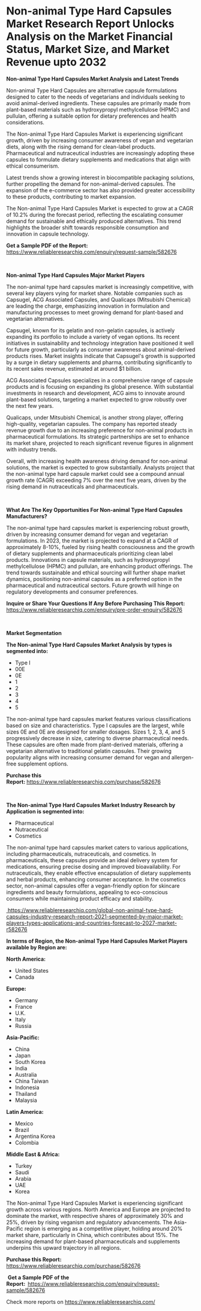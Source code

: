 <p><h1>Non-animal Type Hard Capsules Market Research Report Unlocks Analysis on the Market Financial Status, Market Size, and Market Revenue upto 2032</h1></p><p><strong>Non-animal Type Hard Capsules Market Analysis and Latest Trends</strong></p>
<p><p>Non-animal Type Hard Capsules are alternative capsule formulations designed to cater to the needs of vegetarians and individuals seeking to avoid animal-derived ingredients. These capsules are primarily made from plant-based materials such as hydroxypropyl methylcellulose (HPMC) and pullulan, offering a suitable option for dietary preferences and health considerations.</p><p>The Non-animal Type Hard Capsules Market is experiencing significant growth, driven by increasing consumer awareness of vegan and vegetarian diets, along with the rising demand for clean-label products. Pharmaceutical and nutraceutical industries are increasingly adopting these capsules to formulate dietary supplements and medications that align with ethical consumerism.</p><p>Latest trends show a growing interest in biocompatible packaging solutions, further propelling the demand for non-animal-derived capsules. The expansion of the e-commerce sector has also provided greater accessibility to these products, contributing to market expansion.</p><p>The Non-animal Type Hard Capsules Market is expected to grow at a CAGR of 10.2% during the forecast period, reflecting the escalating consumer demand for sustainable and ethically produced alternatives. This trend highlights the broader shift towards responsible consumption and innovation in capsule technology.</p></p>
<p><strong>Get a Sample PDF of the Report:&nbsp;</strong> <a href="https://www.reliableresearchiq.com/enquiry/request-sample/582676?utm_campaign=3074&utm_medium=2&utm_source=Github&utm_content=ia&utm_term=23032025&utm_id=non-animal-type-hard-capsules">https://www.reliableresearchiq.com/enquiry/request-sample/582676</a></p>
<p>&nbsp;</p>
<p><strong>Non-animal Type Hard Capsules Major Market Players</strong></p>
<p><p>The non-animal type hard capsules market is increasingly competitive, with several key players vying for market share. Notable companies such as Capsugel, ACG Associated Capsules, and Qualicaps (Mitsubishi Chemical) are leading the charge, emphasizing innovation in formulation and manufacturing processes to meet growing demand for plant-based and vegetarian alternatives.</p><p>Capsugel, known for its gelatin and non-gelatin capsules, is actively expanding its portfolio to include a variety of vegan options. Its recent initiatives in sustainability and technology integration have positioned it well for future growth, particularly as consumer awareness about animal-derived products rises. Market insights indicate that Capsugel's growth is supported by a surge in dietary supplements and pharma, contributing significantly to its recent sales revenue, estimated at around $1 billion.</p><p>ACG Associated Capsules specializes in a comprehensive range of capsule products and is focusing on expanding its global presence. With substantial investments in research and development, ACG aims to innovate around plant-based solutions, targeting a market expected to grow robustly over the next few years.</p><p>Qualicaps, under Mitsubishi Chemical, is another strong player, offering high-quality, vegetarian capsules. The company has reported steady revenue growth due to an increasing preference for non-animal products in pharmaceutical formulations. Its strategic partnerships are set to enhance its market share, projected to reach significant revenue figures in alignment with industry trends.</p><p>Overall, with increasing health awareness driving demand for non-animal solutions, the market is expected to grow substantially. Analysts project that the non-animal type hard capsule market could see a compound annual growth rate (CAGR) exceeding 7% over the next five years, driven by the rising demand in nutraceuticals and pharmaceuticals.</p></p>
<p>&nbsp;</p>
<p><strong>What Are The Key Opportunities For Non-animal Type Hard Capsules Manufacturers?</strong></p>
<p><p>The non-animal type hard capsules market is experiencing robust growth, driven by increasing consumer demand for vegan and vegetarian formulations. In 2023, the market is projected to expand at a CAGR of approximately 8-10%, fueled by rising health consciousness and the growth of dietary supplements and pharmaceuticals prioritizing clean label products. Innovations in capsule materials, such as hydroxypropyl methylcellulose (HPMC) and pullulan, are enhancing product offerings. The trend towards sustainable and ethical sourcing will further shape market dynamics, positioning non-animal capsules as a preferred option in the pharmaceutical and nutraceutical sectors. Future growth will hinge on regulatory developments and consumer preferences.</p></p>
<p><strong>Inquire or Share Your Questions If Any Before Purchasing This Report:</strong> <a href="https://www.reliableresearchiq.com/enquiry/pre-order-enquiry/582676?utm_campaign=3074&utm_medium=2&utm_source=Github&utm_content=ia&utm_term=23032025&utm_id=non-animal-type-hard-capsules">https://www.reliableresearchiq.com/enquiry/pre-order-enquiry/582676</a></p>
<p>&nbsp;</p>
<p><strong>Market Segmentation</strong></p>
<p><strong>The Non-animal Type Hard Capsules Market Analysis by types is segmented into:</strong></p>
<p><ul><li>Type I</li><li>00E</li><li>0E</li><li>1</li><li>2</li><li>3</li><li>4</li><li>5</li></ul></p>
<p><p>The non-animal type hard capsules market features various classifications based on size and characteristics. Type I capsules are the largest, while sizes 0E and 0E are designed for smaller dosages. Sizes 1, 2, 3, 4, and 5 progressively decrease in size, catering to diverse pharmaceutical needs. These capsules are often made from plant-derived materials, offering a vegetarian alternative to traditional gelatin capsules. Their growing popularity aligns with increasing consumer demand for vegan and allergen-free supplement options.</p></p>
<p><strong>Purchase this Report:&nbsp;</strong><a href="https://www.reliableresearchiq.com/purchase/582676?utm_campaign=3074&utm_medium=2&utm_source=Github&utm_content=ia&utm_term=23032025&utm_id=non-animal-type-hard-capsules">https://www.reliableresearchiq.com/purchase/582676</a></p>
<p>&nbsp;</p>
<p><strong>The Non-animal Type Hard Capsules Market Industry Research by Application is segmented into:</strong></p>
<p><ul><li>Pharmaceutical</li><li>Nutraceutical</li><li>Cosmetics</li></ul></p>
<p><p>The non-animal type hard capsules market caters to various applications, including pharmaceuticals, nutraceuticals, and cosmetics. In pharmaceuticals, these capsules provide an ideal delivery system for medications, ensuring precise dosing and improved bioavailability. For nutraceuticals, they enable effective encapsulation of dietary supplements and herbal products, enhancing consumer acceptance. In the cosmetics sector, non-animal capsules offer a vegan-friendly option for skincare ingredients and beauty formulations, appealing to eco-conscious consumers while maintaining product efficacy and stability.</p></p>
<p><a href="https://www.reliableresearchiq.com/global-non-animal-type-hard-capsules-industry-research-report-2021-segmented-by-major-market-players-types-applications-and-countries-forecast-to-2027-market-r582676?utm_campaign=3074&utm_medium=2&utm_source=Github&utm_content=ia&utm_term=23032025&utm_id=non-animal-type-hard-capsules">&nbsp;https://www.reliableresearchiq.com/global-non-animal-type-hard-capsules-industry-research-report-2021-segmented-by-major-market-players-types-applications-and-countries-forecast-to-2027-market-r582676</a></p>
<p><strong>In terms of Region, the Non-animal Type Hard Capsules Market Players available by Region are:</strong></p>
<p>
    <p> <strong> North America: </strong>
        <ul>
            <li>United States</li>
            <li>Canada</li>
        </ul>
        </p> 
    <p> <strong> Europe: </strong>
        <ul>
            <li>Germany</li>
            <li>France</li>
            <li>U.K.</li>
            <li>Italy</li>
            <li>Russia</li>
        </ul>
        </p> 
    <p> <strong> Asia-Pacific: </strong>
        <ul>
            <li>China</li>
            <li>Japan</li>
            <li>South Korea</li>
            <li>India</li>
            <li>Australia</li>
            <li>China Taiwan</li>
            <li>Indonesia</li>
            <li>Thailand</li>
            <li>Malaysia</li>
        </ul>
        </p> 
    <p> <strong> Latin America: </strong>
        <ul>
            <li>Mexico</li>
            <li>Brazil</li>
            <li>Argentina Korea</li>
            <li>Colombia</li>
        </ul>
        </p> 
    <p> <strong> Middle East & Africa: </strong>
        <ul>
            <li>Turkey</li>
            <li>Saudi</li>
            <li>Arabia</li>
            <li>UAE</li>
            <li>Korea</li>
        </ul>
    </p>
    </p>
<p><p>The Non-animal Type Hard Capsules Market is experiencing significant growth across various regions. North America and Europe are projected to dominate the market, with respective shares of approximately 30% and 25%, driven by rising veganism and regulatory advancements. The Asia-Pacific region is emerging as a competitive player, holding around 20% market share, particularly in China, which contributes about 15%. The increasing demand for plant-based pharmaceuticals and supplements underpins this upward trajectory in all regions.</p></p>
<p><strong>Purchase this Report: </strong><a href="https://www.reliableresearchiq.com/purchase/582676?utm_campaign=3074&utm_medium=2&utm_source=Github&utm_content=ia&utm_term=23032025&utm_id=non-animal-type-hard-capsules">https://www.reliableresearchiq.com/purchase/582676</a></p>
<p>&nbsp;<strong>Get a Sample PDF of the Report:&nbsp;&nbsp;</strong><a href="https://www.reliableresearchiq.com/enquiry/request-sample/582676?utm_campaign=3074&utm_medium=2&utm_source=Github&utm_content=ia&utm_term=23032025&utm_id=non-animal-type-hard-capsules">https://www.reliableresearchiq.com/enquiry/request-sample/582676</a></p>
<p><strong></strong></p>
<p>Check more reports on <a href="https://www.reliableresearchiq.com/?utm_campaign=3074&utm_medium=2&utm_source=Github&utm_content=ia&utm_term=23032025&utm_id=non-animal-type-hard-capsules">https://www.reliableresearchiq.com/</a></p>